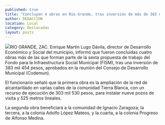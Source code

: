 ```yaml
---
published: true
title: "Concluyen 4 obras en Río Grande, tras inversión de más de 383 mil pesos"
author: REDACCION
location: Local
category: Destacadas
layout: posts
---
```


![](http://i.imgur.com/8HX1uHym.jpg)RIO GRANDE, ZAC. Enrique Martín Lugo Dávila, director de Desarrollo Económico y Social del municipio, informó que fueron concluidas cuatro obras más de las que forman parte de la sexta propuesta de trabajo del Fondo para la Infraestructura Social Municipal (FISM), tras una inversión de 383 mil 454 pesos, aprobados en la reunión del Consejo de Desarrollo Municipal (Codemun).

El funcionario señaló que la primera obra es la ampliación de la red de alcantarillado en varias calles de la comunidad Tierra Blanca, con un recurso de ejecución de 303 mil 530 pesos, para instalar nueve pozos de visita y 525 metros lineales.

La segunda obra beneficiará a la comunidad de Ignacio Zaragoza; la tercera, a la colonia Adolfo López Mateos, y la cuarta, a la colonia Progreso de Alfonso Medina.
